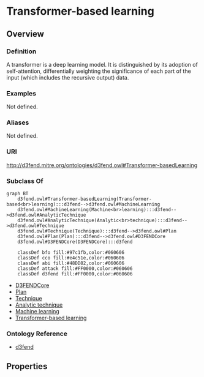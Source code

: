 # Transformer-based learning

## Overview

### Definition
A transformer is a deep learning model. It is distinguished by its adoption of self-attention, differentially weighting the significance of each part of the input (which includes the recursive output) data.

### Examples
Not defined.

### Aliases
Not defined.

### URI
http://d3fend.mitre.org/ontologies/d3fend.owl#Transformer-basedLearning

### Subclass Of
```mermaid
graph BT
    d3fend.owl#Transformer-basedLearning(Transformer-based<br>learning):::d3fend-->d3fend.owl#MachineLearning
    d3fend.owl#MachineLearning(Machine<br>learning):::d3fend-->d3fend.owl#AnalyticTechnique
    d3fend.owl#AnalyticTechnique(Analytic<br>technique):::d3fend-->d3fend.owl#Technique
    d3fend.owl#Technique(Technique):::d3fend-->d3fend.owl#Plan
    d3fend.owl#Plan(Plan):::d3fend-->d3fend.owl#D3FENDCore
    d3fend.owl#D3FENDCore(D3FENDCore):::d3fend
    
    classDef bfo fill:#97c1fb,color:#060606
    classDef cco fill:#e4c51e,color:#060606
    classDef abi fill:#48DD82,color:#060606
    classDef attack fill:#FF0000,color:#060606
    classDef d3fend fill:#FF0000,color:#060606
```

- [D3FENDCore](/docs/ontology/reference/model/D3FENDCore/D3FENDCore.md)
- [Plan](/docs/ontology/reference/model/D3FENDCore/Plan/Plan.md)
- [Technique](/docs/ontology/reference/model/D3FENDCore/Plan/Technique/Technique.md)
- [Analytic technique](/docs/ontology/reference/model/D3FENDCore/Plan/Technique/Analytic%20technique/Analytic%20technique.md)
- [Machine learning](/docs/ontology/reference/model/D3FENDCore/Plan/Technique/Analytic%20technique/Machine%20learning/Machine%20learning.md)
- [Transformer-based learning](/docs/ontology/reference/model/D3FENDCore/Plan/Technique/Analytic%20technique/Machine%20learning/Transformer-based%20learning/Transformer-based%20learning.md)


### Ontology Reference
- [d3fend](http://d3fend.mitre.org/ontologies/d3fend.owl#)

## Properties
